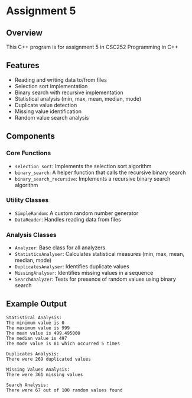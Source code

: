 # Assignment 5

## Overview
This C++ program is for assignment 5 in CSC252 Programming in C++

## Features
- Reading and writing data to/from files
- Selection sort implementation
- Binary search with recursive implementation
- Statistical analysis (min, max, mean, median, mode)
- Duplicate value detection
- Missing value identification
- Random value search analysis

## Components

### Core Functions
- `selection_sort`: Implements the selection sort algorithm
- `binary_search`: A helper function that calls the recursive binary search
- `binary_search_recursive`: Implements a recursive binary search algorithm

### Utility Classes
- `SimpleRandom`: A custom random number generator
- `DataReader`: Handles reading data from files

### Analysis Classes
- `Analyzer`: Base class for all analyzers
- `StatisticsAnalyser`: Calculates statistical measures (min, max, mean, median, mode)
- `DuplicatesAnalyser`: Identifies duplicate values
- `MissingAnalyser`: Identifies missing values in a sequence
- `SearchAnalyzer`: Tests for presence of random values using binary search

## Example Output
```
Statistical Analysis:
The minimum value is 0
The maximum value is 999
The mean value is 499.495000
The median value is 497
The mode value is 81 which occurred 5 times

Duplicates Analysis:
There were 269 duplicated values

Missing Values Analysis:
There were 361 missing values

Search Analysis:
There were 67 out of 100 random values found
```